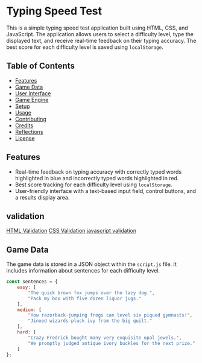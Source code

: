 # Typing Speed Test

This is a simple typing speed test application built using HTML, CSS, and JavaScript. The application allows users to select a difficulty level, type the displayed text, and receive real-time feedback on their typing accuracy. The best score for each difficulty level is saved using `localStorage`.

## Table of Contents

- [Features](#features)
- [Game Data](#game-data)
- [User Interface](#user-interface)
- [Game Engine](#game-engine)
- [Setup](#setup)
- [Usage](#usage)
- [Contributing](#contributing)
- [Credits](#credits)
- [Reflections](#reflections)
- [License](#license)

## Features

- Real-time feedback on typing accuracy with correctly typed words highlighted in blue and incorrectly typed words highlighted in red.
- Best score tracking for each difficulty level using `localStorage`.
- User-friendly interface with a text-based input field, control buttons, and a results display area.
## validation 
[HTML Validation](https://i.postimg.cc/cCVtHGVW/validation.png)
[CSS Validation](https://i.postimg.cc/kGVtqgYw/css-valid.png)
[javascript validation](https://i.postimg.cc/CK3KkscC/js.png)
## Game Data

The game data is stored in a JSON object within the `script.js` file. It includes information about sentences for each difficulty level.


```javascript
const sentences = {
    easy: [
        "The quick brown fox jumps over the lazy dog.",
        "Pack my box with five dozen liquor jugs."
    ],
    medium: [
        "How razorback-jumping frogs can level six piqued gymnasts!",
        "Jinxed wizards pluck ivy from the big quilt."
    ],
    hard: [
        "Crazy Fredrick bought many very exquisite opal jewels.",
        "We promptly judged antique ivory buckles for the next prize."
    ]
};



